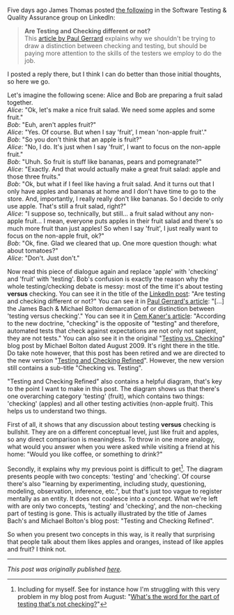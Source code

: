 <!--
.. title: Why the testing/checking debate is so messy - a fruit salad analogy
.. slug: why-the-testingchecking-debate-is-so-messy-a-fruit-salad-analogy
.. date: 2015-11-15 12:17:12 UTC+01:00
.. tags: semantics, context-driven testing, testing and checking
.. category: philosophy of testing
.. link: 
.. description:
.. type: text
-->

Five days ago James Thomas posted [the following](https://www.linkedin.com/grp/post/55636-6069749695687770112?trk=groups-post-b-title) in the Software Testing & Quality Assurance group on LinkedIn:

> **Are Testing and Checking different or not?**  
> This [article by Paul Gerrard](http://gerrardconsulting.com/?q=node/659) explains why we shouldn't be trying to draw a distinction between checking and testing, but should be paying more attention to the skills of the testers we employ to do the job.

I posted a reply there, but I think I can do better than those initial thoughts, so here we go.

Let's imagine the following scene: Alice and Bob are preparing a fruit salad together.  
*Alice*: "Ok, let's make a nice fruit salad. We need some apples and some fruit."  
*Bob*: "Euh, aren't apples fruit?"  
*Alice*: "Yes. Of course. But when I say 'fruit', I mean 'non-apple fruit'."<!-- TEASER_END -->  
*Bob*: "So you don't think that an apple is fruit?"  
*Alice*: "No, I do. It's just when I say 'fruit', I want to focus on the non-apple fruit."  
*Bob*: "Uhuh. So fruit is stuff like bananas, pears and pomegranate?"  
*Alice*: "Exactly. And that would actually make a great fruit salad: apple and those three fruits."  
*Bob*: "Ok, but what if I feel like having a fruit salad. And it turns out that I only have apples and bananas at home and I don't have time to go to the store. And, importantly, I really really don't like bananas. So I decide to only use apple. That's still a fruit salad, right?"  
*Alice*: "I suppose so, technically, but still... a fruit salad without any non-apple fruit... I mean, everyone puts apples in their fruit salad and there's so much more fruit than just apples! So when I say 'fruit', I just really want to focus on the non-apple fruit, ok?"  
*Bob*: "Ok, fine. Glad we cleared that up. One more question though: what about tomatoes?"  
*Alice*: "Don't. Just don't."

Now read this piece of dialogue again and replace 'apple' with 'checking' and 'fruit' with 'testing'. Bob's confusion is exactly the reason why the whole testing/checking debate is messy: most of the time it's about testing **versus** checking. You can see it in the title of the [LinkedIn post](https://www.linkedin.com/grp/post/55636-6069749695687770112?trk=groups-post-b-title): "Are testing and checking different or not?" You can see it in [Paul Gerrard's article](http://gerrardconsulting.com/?q=node/659): "[...] the James Bach & Michael Bolton demarcation of or distinction between 'testing versus checking'." You can see it in [Cem Kaner's article](http://context-driven-testing.com/?p=69): "According to the new doctrine, "checking" is the opposite of "testing" and therefore, automated tests that check against expectations are not only not sapient, they are not tests." You can also see it in the original "[Testing vs. Checking](http://www.developsense.com/blog/2009/08/testing-vs-checking/)" blog post by Michael Bolton dated August 2009. It's right there in the title. Do take note however, that this post has been retired and we are directed to the new version "[Testing and Checking Refined](http://www.satisfice.com/blog/archives/856)". However, the new version still contains a sub-title "Checking vs. Testing".

"Testing and Checking Refined" also contains a helpful diagram, that's key to the point I want to make in this post. The diagram shows us that there's one overarching category 'testing' (fruit), which contains two things: 'checking' (apples) and all other testing activities (non-apple fruit). This helps us to understand two things.

First of all, it shows that any discussion about testing **versus** checking is bullshit. They are on a different conceptual level, just like fruit and apples, so any direct comparison is meaningless. To throw in one more analogy, what would you answer when you were asked while visiting a friend at his home: "Would you like coffee, or something to drink?"

Secondly, it explains why my previous point is difficult to get[^1]. The diagram presents people with two concepts: 'testing' and 'checking'. Of course there's also "learning by experimenting, including study, questioning, modeling, observation, inference, etc.", but that's just too vague to register mentally as an entity. It does not coalesce into a concept. What we're left with are only two concepts, 'testing' and 'checking', and the non-checking part of testing is gone. This is actually illustrated by the title of James Bach's and Michael Bolton's blog post: "Testing and Checking Refined".

So when you present two concepts in this way, is it really that surprising that people talk about them likes apples and oranges, instead of like apples and fruit? I think not.

---

*This post was originally published [here](https://testingcurve.wordpress.com/2015/11/15/why-the-testingchecking-debate-is-so-messy-a-fruit-salad-analogy/).*

[^1]: Including for myself. See for instance how I'm struggling with this very problem in my blog post from August: "[What's the word for the part of testing that's not checking?](https://testingcurve.wordpress.com/2015/08/17/whats-the-word-for-the-part-of-testing-thats-not-checking/)"

